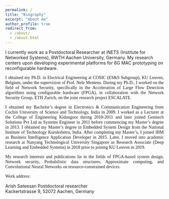 ```yaml
---
permalink: /
title: "Biography"
excerpt: "About me"
author_profile: true
redirect_from: 
  - /about/
  - /about.html
---
```

<p style="font-size:100%;text-align:justify;font-family:Times New Roman;">

I currently work as a Postdoctoral Researcher at iNETS (Institute for Networked Systems), RWTH Aachen University, Germany. My research centers upon developing experimental platforms for 6G MAC prototyping on reconfigurable hardware.
</p>
<p style="font-size:100%;text-align:justify;font-family:Times New Roman;">
I obtained my Ph.D. in Electrical Engineering at COSIC (ES&S Subgroup), KU Leuven, Belgium, under the supervision of Prof. Nele Mentens. During my Ph.D., I worked on the field of Network Security, specifically in the Acceleration of Large Flow Detection algorithms using configurable hardware (FPGA), in collaboration with the Network Security Group, ETH Zurich, on the joint research project ESCALATE. 
</p>
<p style="font-size:100%;text-align:justify;font-family:Times New Roman;">
I obtained my Bachelor’s degree in Electronics & Communication Engineering from Cochin University of Science and Technology, India in 2009. I worked as a Lecturer at the College of Engineering Kidangoor during 2010-2011 and later joined Gemtech Solutions Pvt Ltd as Systems Engineer in 2011 before commencing my Master’s degree in 2013. I obtained my Master’s degree in Embedded System Design from the National Institute of Technology Kurukshetra, India. After completing my Master’s, I joined IBM as Business Intelligence Application Developer in 2015. Later, I moved into academic research at Nanyang Technological University Singapore as Research Associate (Deep Learning and Embedded Systems) in 2018 prior to joining KU Leuven in 2019.
</p>
<p style="font-size:100%;text-align:justify;font-family:Times New Roman;">
My research interests and publications lie in the fields of FPGA-based system design, Network security, Probabilistic data structures, Approximate computing, and Convolutional Neural Networks on resource-constrained devices.
</p>
<!-- [My KU Leuven webpage](https://www.esat.kuleuven.be/cosic/people/arish-sateesan/) -->
<!-- <p style="font-size:100%;text-align:justify;font-family:Times New Roman;">
<a href="https://www.esat.kuleuven.be/cosic/people/arish-sateesan/" target="_blank">My KU Leuven webpage</a> -->
<!-- </p> -->

<p style="font-size:100%;text-align:justify;font-family:Times New Roman;">
Work address:<br>
</p>

<div itemscope itemtype="https://schema.org/Person">
  <span itemprop="name">Arish Sateesan</span> 
   <span itemprop="jobTitle">Postdoctoral researcher</span>
  <div itemprop="address" itemscope itemtype="https://schema.org/PostalAddress">
    <span itemprop="streetAddress">
      Kackertstrasse 9,
    </span>
    <span itemprop="postalCode">52072</span>
    <span itemprop="addressLocality">Aachen</span>,
    <span itemprop="addressRegion">Germany</span>
  </div>
  <span itemprop="telephone"></span>
  <a href="mailto:arish.sateesan@kuleuven.be" itemprop="email"> </a>

<!--  <a href="https://www.esat.kuleuven.be/cosic/people/arish-sateesan/" itemprop="url"> My home page</a> -->

